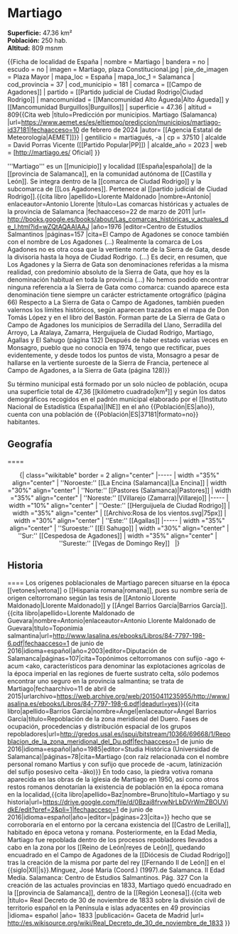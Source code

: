 # Martiago

**Superficie:** 47.36 km²  
**Población:** 250 hab.  
**Altitud:** 809 msnm  

{{Ficha de localidad de España
| nombre = Martiago
| bandera = no
| escudo = no
| imagen = Martiago, plaza Constitucional.jpg
| pie_de_imagen = Plaza Mayor
| mapa_loc = España
| mapa_loc_1 = Salamanca
| cod_provincia = 37
| cod_municipio = 181
| comarca = [[Campo de Agadones]]
| partido = [[Partido judicial de Ciudad Rodrigo|Ciudad Rodrigo]]
| mancomunidad = [[Mancomunidad Alto Águeda|Alto Águeda]] y [[Mancomunidad Burguillos|Burguillos]]
| superficie = 47.36
| altitud = 809<ref>{{Cita web |título=Predicción por municipios. Martiago (Salamanca) |url=https://www.aemet.es/es/eltiempo/prediccion/municipios/martiago-id37181|fechaacceso=10 de febrero de 2024 |autor= [[Agencia Estatal de Meteorología|AEMET]]}}</ref>
| gentilicio = martiagués, -a
| cp = 37510
| alcalde = David Porras Vicente ([[Partido Popular|PP]])
| alcalde_año = 2023
| web = [http://martiago.es/ Oficial]
}}

'''Martiago''' es un [[municipio]] y localidad [[España|española]] de la [[provincia de Salamanca]], en la comunidad autónoma de [[Castilla y León]]. Se integra dentro de la [[comarca de Ciudad Rodrigo]] y la subcomarca de [[Los Agadones]]. Pertenece al [[partido judicial de Ciudad Rodrigo]].<ref>{{cita libro |apellido=Llorente Maldonado |nombre=Antonio| enlaceautor=Antonio Llorente |título=Las comarcas históricas y actuales de la provincia de Salamanca |fechaacceso=22 de marzo de 2011 |url= http://books.google.es/books/about/Las_comarcas_históricas_y_actuales_de_l.html?id=wZQtAQAAIAAJ |año=1976 |editor=Centro de Estudios Salmantinos |páginas=157 |cita=El Campo de Agadones se conoce también con el nombre de Los Agadones (…) Realmente la comarca de Los Agadones no es otra cosa que la vertiente norte de la Sierra de Gata, desde la divisoria hasta la hoya de Ciudad Rodrigo. (…) Es decir, en resumen, que Los Agadones y la Sierra de Gata son denominaciones referidas a la misma realidad, con predominio absoluto de la Sierra de Gata, que hoy es la denominación habitual en toda la provincia (…) No hemos podido encontrar ninguna referencia a la Sierra de Gata como comarca: cuando aparece esta denominación tiene siempre un carácter estrictamente ortográfico (página 66) Respecto a La Sierra de Gata o Campo de Agadones, también pueden valernos los límites históricos, según aparecen trazados en el mapa de Don Tomás López y en el libro del Bastón. Forman parte de La Sierra de Gata o Campo de Agadones los municipios de Serradilla del Llano, Serradilla del Arroyo, La Atalaya, Zamarra, Herguijuela de Ciudad Rodrigo, Martiago, Agallas y El Sahugo (página 132) Después de haber estado varias veces en Monsagro, pueblo que no conocía en 1974, tengo que rectificar, pues evidentemente, y desde todos los puntos de vista, Monsagro a pesar de hallarse en la vertiente suroeste de la Sierra de Francia, pertenece al Campo de Agadones, a la Sierra de Gata (página 128)}}</ref>

Su término municipal está formado por un solo núcleo de población, ocupa una superficie total de 47,36&nbsp;[[kilómetro cuadrado|km²]] y según los datos demográficos recogidos en el padrón municipal elaborado por el [[Instituto Nacional de Estadística (España)|INE]] en el año {{Población|ES|año}}, cuenta con una población de {{Población|ES|37181|formato=no}} habitantes.

## Geografía

====

<center>
{| class="wikitable" border = 2 align="center"
|-----
| width ="35%" align="center" | ''Noroeste:'' [[La Encina (Salamanca)|La Encina]] 
| width ="30%" align="center" | ''Norte:'' [[Pastores (Salamanca)|Pastores]] 
| width ="35%" align="center" | ''Noreste:'' [[Villarejo (Zamarra)|Villarejo]]
|-----
| width ="10%" align="center" | ''Oeste:'' [[Herguijuela de Ciudad Rodrigo]]
| width ="35%" align="center" | [[Archivo:Rosa de los vientos.svg|75px]] 
| width ="30%" align="center" | ''Este:'' [[Agallas]]
|-----
| width ="35%" align="center" | ''Suroeste:'' [[El Sahugo]] 
| width ="30%" align="center" | ''Sur:'' [[Cespedosa de Agadones]] 
| width ="35%" align="center" | &nbsp; ''Sureste:'' [[Vegas de Domingo Rey]] &nbsp;
|}</center>

## Historia

====
Los orígenes poblacionales de Martiago parecen situarse en la época [[vetones|vetona]] o [[Hispania romana|romana]], pues su nombre sería de origen celtorromano según las tesis de [[Antonio Llorente Maldonado|Llorente Maldonado]] y [[Ángel Barrios García|Barrios García]].<ref>{{cita libro|apellido=Llorente Maldonado de Guevara|nombre=Antonio|enlaceautor=Antonio Llorente Maldonado de Guevara|título=Toponimia salmantina|url=http://www.lasalina.es/ebooks/Libros/84-7797-198-6.pdf|fechaacceso=1 de junio de 2016|idioma=español|año=2003|editor=Diputación de Salamanca|páginas=107|cita=Topónimos celtorromanos con sufijo -ago <-acum <ako, característicos para denominar las explotaciones agrícolas de la época imperial en las regiones de fuerte sustrato celta, sólo podemos encontrar uno seguro en la provincia salmantina; se trata de Martiago|fechaarchivo=11 de abril de 2015|urlarchivo=https://web.archive.org/web/20150411235955/http://www.lasalina.es/ebooks/Libros/84-7797-198-6.pdf|deadurl=yes}}</ref><ref>{{cita libro|apellido=Barrios García|nombre=Ángel|enlaceautor=Ángel Barrios García|título=Repoblación de la zona meridional del Duero. Fases de ocupación, procedencias y distribución espacial de los grupos repobladores|url=http://gredos.usal.es/jspui/bitstream/10366/69668/1/Repoblacion_de_la_zona_meridional_del_Du.pdf|fechaacceso=1 de junio de 2016|idioma=español|año=1985|editor=Studia Histórica (Universidad de Salamanca)|páginas=78|cita=Martiago (con raíz relacionada con el nombre personal romano Martius y con sufijo que procede de -acum, latinización del sufijo posesivo celta -ãko)}}</ref> En todo caso, la piedra votiva romana aparecida en las obras de la iglesia de Martiago en 1950, así como otros restos romanos denotarían la existencia de población en la época romana en la localidad,<ref>{{cita libro|apellido=Baz|nombre=Bruno|título=Martiago y su historia|url=https://drive.google.com/file/d/0Bzai8frvwNrLbDVrWmZBOUVidkE/edit?pref=2&pli=1|fechaacceso=1 de junio de 2016|idioma=español|año=|editor=|páginas=23|cita=}}</ref> hecho que se corroboraría en el entorno por la cercana existencia del [[Castro de Lerilla]], habitado en época vetona y romana. Posteriormente, en la Edad Media, Martiago fue repoblada dentro de los procesos repobladores llevados a cabo en la zona por los [[Reino de León|reyes de León]], quedando encuadrado en el Campo de Agadones de la [[Diócesis de Ciudad Rodrigo]] tras la creación de la misma por parte del rey [[Fernando II de León]] en el {{siglo|XII||s}}.<ref>Mínguez, José María (Coord.) (1997).de Salamanca. II Edad Media. Salamanca: Centro de Estudios Salmantinos. Pág. 327</ref> Con la creación de las actuales provincias en 1833, Martiago quedó encuadrado en la [[provincia de Salamanca]], dentro de la [[Región Leonesa]].<ref>{{cita web |título= Real Decreto de 30 de noviembre de 1833 sobre la división civil de territorio español en la Península e islas adyacentes en 49 provincias |idioma= español |año= 1833 |publicación= Gaceta de Madrid |url= http://es.wikisource.org/wiki/Real_Decreto_de_30_de_noviembre_de_1833 }}</ref>